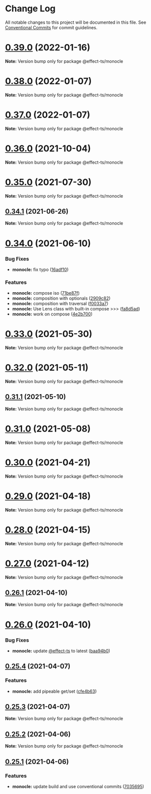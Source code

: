# Change Log

All notable changes to this project will be documented in this file.
See [Conventional Commits](https://conventionalcommits.org) for commit guidelines.

# [0.39.0](https://github.com/Effect-TS/monocle/compare/@effect-ts/monocle@0.38.0...@effect-ts/monocle@0.39.0) (2022-01-16)

**Note:** Version bump only for package @effect-ts/monocle





# [0.38.0](https://github.com/Effect-TS/monocle/compare/@effect-ts/monocle@0.37.0...@effect-ts/monocle@0.38.0) (2022-01-07)

**Note:** Version bump only for package @effect-ts/monocle





# [0.37.0](https://github.com/Effect-TS/monocle/compare/@effect-ts/monocle@0.36.0...@effect-ts/monocle@0.37.0) (2022-01-07)

**Note:** Version bump only for package @effect-ts/monocle





# [0.36.0](https://github.com/Effect-TS/monocle/compare/@effect-ts/monocle@0.35.0...@effect-ts/monocle@0.36.0) (2021-10-04)

**Note:** Version bump only for package @effect-ts/monocle





# [0.35.0](https://github.com/Effect-TS/monocle/compare/@effect-ts/monocle@0.34.1...@effect-ts/monocle@0.35.0) (2021-07-30)

**Note:** Version bump only for package @effect-ts/monocle





## [0.34.1](https://github.com/Effect-TS/monocle/compare/@effect-ts/monocle@0.34.0...@effect-ts/monocle@0.34.1) (2021-06-26)

**Note:** Version bump only for package @effect-ts/monocle





# [0.34.0](https://github.com/Effect-TS/monocle/compare/@effect-ts/monocle@0.33.0...@effect-ts/monocle@0.34.0) (2021-06-10)


### Bug Fixes

* **monocle:** fix typo ([16adf10](https://github.com/Effect-TS/monocle/commit/16adf108bfda4dfb7741374c7a860e907c293566))


### Features

* **monocle:** compose iso ([71be87f](https://github.com/Effect-TS/monocle/commit/71be87f76c71d91ff1b4e0ec74b13e63d8fb05d9))
* **monocle:** composition with optionals ([2909c82](https://github.com/Effect-TS/monocle/commit/2909c8260e018a2b70b299a7650e5bc9afb29853))
* **monocle:** composition with traversal ([f0033a7](https://github.com/Effect-TS/monocle/commit/f0033a7f70bf870d008d7d234cf51016c9e3cc54))
* **monocle:** Use Lens class with built-in compose >>> ([fa8d5ad](https://github.com/Effect-TS/monocle/commit/fa8d5adfa33cac256a97f8a0fda3639a7717b7ba))
* **monocle:** work on compose ([4e2b700](https://github.com/Effect-TS/monocle/commit/4e2b7009f8b334b9d1ff8bffd63e19ea14231150))





# [0.33.0](https://github.com/Effect-TS/monocle/compare/@effect-ts/monocle@0.32.0...@effect-ts/monocle@0.33.0) (2021-05-30)

**Note:** Version bump only for package @effect-ts/monocle





# [0.32.0](https://github.com/Effect-TS/monocle/compare/@effect-ts/monocle@0.31.1...@effect-ts/monocle@0.32.0) (2021-05-11)

**Note:** Version bump only for package @effect-ts/monocle





## [0.31.1](https://github.com/Effect-TS/monocle/compare/@effect-ts/monocle@0.31.0...@effect-ts/monocle@0.31.1) (2021-05-10)

**Note:** Version bump only for package @effect-ts/monocle





# [0.31.0](https://github.com/Effect-TS/monocle/compare/@effect-ts/monocle@0.30.0...@effect-ts/monocle@0.31.0) (2021-05-08)

**Note:** Version bump only for package @effect-ts/monocle





# [0.30.0](https://github.com/Effect-TS/monocle/compare/@effect-ts/monocle@0.29.0...@effect-ts/monocle@0.30.0) (2021-04-21)

**Note:** Version bump only for package @effect-ts/monocle





# [0.29.0](https://github.com/Effect-TS/monocle/compare/@effect-ts/monocle@0.28.0...@effect-ts/monocle@0.29.0) (2021-04-18)

**Note:** Version bump only for package @effect-ts/monocle





# [0.28.0](https://github.com/Effect-TS/monocle/compare/@effect-ts/monocle@0.27.0...@effect-ts/monocle@0.28.0) (2021-04-15)

**Note:** Version bump only for package @effect-ts/monocle





# [0.27.0](https://github.com/Effect-TS/monocle/compare/@effect-ts/monocle@0.26.1...@effect-ts/monocle@0.27.0) (2021-04-12)

**Note:** Version bump only for package @effect-ts/monocle





## [0.26.1](https://github.com/Effect-TS/monocle/compare/@effect-ts/monocle@0.26.0...@effect-ts/monocle@0.26.1) (2021-04-10)

**Note:** Version bump only for package @effect-ts/monocle





# [0.26.0](https://github.com/Effect-TS/monocle/compare/@effect-ts/monocle@0.25.4...@effect-ts/monocle@0.26.0) (2021-04-10)


### Bug Fixes

* **monocle:** update [@effect-ts](https://github.com/effect-ts) to latest ([baa94b0](https://github.com/Effect-TS/monocle/commit/baa94b02813b9d7ad1799b26976d0885db4bd4de))





## [0.25.4](https://github.com/Effect-TS/monocle/compare/@effect-ts/monocle@0.25.3...@effect-ts/monocle@0.25.4) (2021-04-07)


### Features

* **monocle:** add pipeable get/set ([cfe4b63](https://github.com/Effect-TS/monocle/commit/cfe4b63844f5fc12e318703cf94f35d232e45064))





## [0.25.3](https://github.com/Effect-TS/monocle/compare/@effect-ts/monocle@0.25.2...@effect-ts/monocle@0.25.3) (2021-04-07)

**Note:** Version bump only for package @effect-ts/monocle





## [0.25.2](https://github.com/Effect-TS/monocle/compare/@effect-ts/monocle@0.25.1...@effect-ts/monocle@0.25.2) (2021-04-06)

**Note:** Version bump only for package @effect-ts/monocle





## [0.25.1](https://github.com/Effect-TS/monocle/compare/@effect-ts/monocle@0.25.0...@effect-ts/monocle@0.25.1) (2021-04-06)


### Features

* **monocle:** update build and use conventional commits ([7035695](https://github.com/Effect-TS/monocle/commit/703569564352b96c8581e1264a38fbb2b3a2db06))
